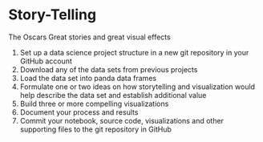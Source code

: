 # Story-Telling

The Oscars
  Great stories and great visual effects
1. Set up a data science project structure in a new git repository in your GitHub account
2. Download any of the data sets from previous projects
3. Load the data set into panda data frames
4. Formulate one or two ideas on how storytelling and visualization would help describe the data set and establish additional value
5. Build three or more compelling visualizations
6. Document your process and results
7. Commit your notebook, source code, visualizations and other supporting files to the git repository in GitHub
